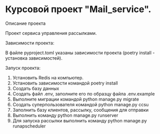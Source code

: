 # Курсовой проект "Mail_service".
Описание проекта

Проект сервиса управления рассылками.

Зависимости проекта:

В файле pyproject.toml указаны зависимости проекта (poetry install - установка зависимостей).

Запуск проекта:

1. Установить Redis на компьютер.
2. Установить зависимости командой poetry install
3. Создать базу данных
4. Создать файл .env, заполните его по образцу файла .env.example
5. Выполните миграции командой python manage.py migrate
6. Создать суперпользователя командой python manage.py сcsu
7. Заполнить базу клиентов, рассылку, сообщения для отправки
8. Выполнить команду python manage.py runserver
9. Для запуска рассылки выполнить команду python manage.py runapscheduler
